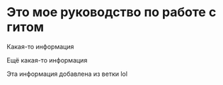 # Это мое руководство по работе с гитом 

Какая-то информация 

Ещё какая-то информация 

Эта информация добавлена из ветки lol 